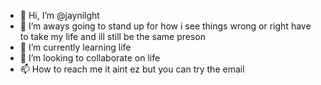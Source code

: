 - 👋 Hi, I’m @jaynilght
- 👀 I’m aways going to stand up for how i see things wrong or right have to take my life and ill still be the same preson
- 🌱 I’m currently learning life
- 💞️ I’m looking to collaborate on life
- 📫 How to reach me it aint ez but you can try the email

<!---
jaynilght/jaynilght is a ✨ special ✨ repository because its `README.md` (this file) appears on your GitHub profile.
You can click the Preview link to take a look at your changes.
--->
